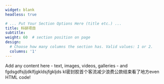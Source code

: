 ```yaml
---
widget: blank
headless: true

# ... Put Your Section Options Here (title etc.) ...
title: 科研项目
subtitle:
weight: 60  # section position on page
design:
  # Choose how many columns the section has. Valid values: 1 or 2.
  columns: '1'
---
```


Add any content here - text, images, videos, galleries - and fgdsgdfsjljdklfjgkldsjfgkljds kl密封胶首个客流减少浪费公款结束看了地方even HTML code!